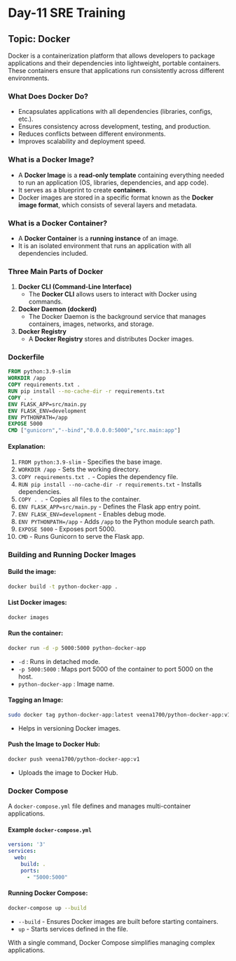 # Day-11 SRE Training

## Topic: Docker

Docker is a containerization platform that allows developers to package applications and their dependencies into lightweight, portable containers. These containers ensure that applications run consistently across different environments.

### What Does Docker Do?
- Encapsulates applications with all dependencies (libraries, configs, etc.).
- Ensures consistency across development, testing, and production.
- Reduces conflicts between different environments.
- Improves scalability and deployment speed.

### What is a Docker Image?
- A **Docker Image** is a **read-only template** containing everything needed to run an application (OS, libraries, dependencies, and app code).
- It serves as a blueprint to create **containers**.
- Docker images are stored in a specific format known as the **Docker image format**, which consists of several layers and metadata.

### What is a Docker Container?
- A **Docker Container** is a **running instance** of an image.
- It is an isolated environment that runs an application with all dependencies included.

### Three Main Parts of Docker
1. **Docker CLI (Command-Line Interface)**
   - The **Docker CLI** allows users to interact with Docker using commands.
2. **Docker Daemon (dockerd)**
   - The Docker Daemon is the background service that manages containers, images, networks, and storage.
3. **Docker Registry**
   - A **Docker Registry** stores and distributes Docker images.

### Dockerfile

```dockerfile
FROM python:3.9-slim
WORKDIR /app
COPY requirements.txt .
RUN pip install --no-cache-dir -r requirements.txt
COPY . .
ENV FLASK_APP=src/main.py
ENV FLASK_ENV=development
ENV PYTHONPATH=/app
EXPOSE 5000
CMD ["gunicorn","--bind","0.0.0.0:5000","src.main:app"]
```

#### Explanation:
1. `FROM python:3.9-slim` - Specifies the base image.
2. `WORKDIR /app` - Sets the working directory.
3. `COPY requirements.txt .` - Copies the dependency file.
4. `RUN pip install --no-cache-dir -r requirements.txt` - Installs dependencies.
5. `COPY . .` - Copies all files to the container.
6. `ENV FLASK_APP=src/main.py` - Defines the Flask app entry point.
7. `ENV FLASK_ENV=development` - Enables debug mode.
8. `ENV PYTHONPATH=/app` - Adds `/app` to the Python module search path.
9. `EXPOSE 5000` - Exposes port 5000.
10. `CMD` - Runs Gunicorn to serve the Flask app.

### Building and Running Docker Images

#### Build the image:
```sh
docker build -t python-docker-app .
```

#### List Docker images:
```sh
docker images
```

#### Run the container:
```sh
docker run -d -p 5000:5000 python-docker-app
```
- `-d` : Runs in detached mode.
- `-p 5000:5000` : Maps port 5000 of the container to port 5000 on the host.
- `python-docker-app` : Image name.

#### Tagging an Image:
```sh
sudo docker tag python-docker-app:latest veena1700/python-docker-app:v1
```
- Helps in versioning Docker images.

#### Push the Image to Docker Hub:
```sh
docker push veena1700/python-docker-app:v1
```
- Uploads the image to Docker Hub.

### Docker Compose

A `docker-compose.yml` file defines and manages multi-container applications.

#### Example `docker-compose.yml`

```yaml
version: '3'
services:
  web:
    build: .
    ports:
      - "5000:5000"
```

#### Running Docker Compose:
```sh
docker-compose up --build
```
- `--build` - Ensures Docker images are built before starting containers.
- `up` - Starts services defined in the file.

With a single command, Docker Compose simplifies managing complex applications.

